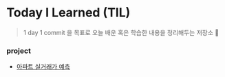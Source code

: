 # Today I Learned (TIL)
> 1 day 1 commit 을 목표로 오늘 배운 혹은 학습한 내용을 정리해두는 저장소 🐥

### project
- [아파트 실거래가 예측](https://github.com/ParkJuEun95412/-Apartment_price_prediction/)
